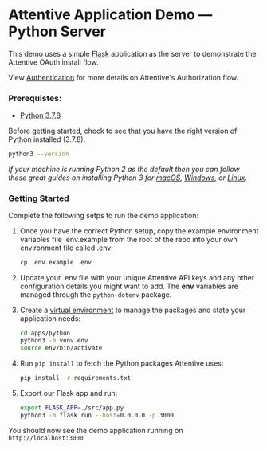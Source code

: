 # Attentive Application Demo — Python Server

This demo uses a simple [Flask](https://flask.palletsprojects.com/en/2.0.x/) application as the server to demonstrate the
Attentive OAuth install flow.

View [Authentication](https://docs.attentivemobile.com/pages/authentication/) for more details on Attentive's Authorization
flow.

### Prerequistes:

- [Python 3.7.8](https://www.python.org/downloads/release/python-378/)
 
Before getting started, check to see that you have the right version of Python installed (3.7.8).
```bash
python3 --version
```
<i>If your machine is running Python 2 as the default then you can follow these great guides on installing Python 3 for
[macOS](https://docs.python-guide.org/starting/install3/osx/), [Windows](https://docs.python-guide.org/starting/install3/win/),
or [Linux](https://docs.python-guide.org/starting/install3/linux/).
</i>

### Getting Started

Complete the following setps to run the demo application:

1. Once you have the correct Python setup, copy the example environment variables file .env.example from the root of the repo into your own environment file called .env:
    ```bash
    cp .env.example .env
    ```

1. Update your .env file with your unique Attentive API keys and any other configuration details you might want to add.
   The <b>env</b> variables are managed through the `python-dotenv` package.

1. Create a [virtual environment](https://docs.python.org/3/tutorial/venv.html) to manage the packages and state your application needs:

    ```bash
    cd apps/python
    python3 -m venv env
    source env/bin/activate
    ```

1. Run `pip install` to fetch the Python packages Attentive uses:
    ```bash
    pip install -r requirements.txt
    ```

1. Export our Flask app and run:
    ```bash
    export FLASK_APP=./src/app.py
    python3 -m flask run --host=0.0.0.0 -p 3000
    ```

You should now see the demo application running on `http://localhost:3000`

